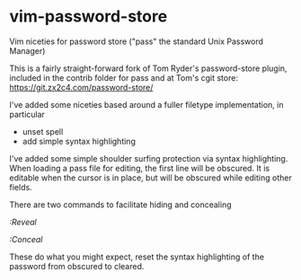 # vim-password-store
Vim niceties for password store ("pass" the standard Unix Password Manager)

This is a fairly straight-forward fork of Tom Ryder's password-store plugin,
included in the contrib folder for pass and at Tom's cgit store:
https://git.zx2c4.com/password-store/

I've added some niceties based around a fuller filetype implementation,
in particular

* unset spell
* add simple syntax highlighting

I've added some simple shoulder surfing protection via syntax highlighting.
When loading a pass file for editing, the first line will be obscured. It is
editable when the cursor is in place, but will be obscured while editing other
fields.

There are two commands to facilitate hiding and concealing

*:Reveal*

*:Conceal*

These do what you might expect, reset the syntax highlighting of the password
from obscured to cleared.
